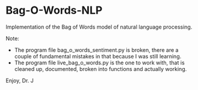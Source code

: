 # Bag-O-Words-NLP

Implementation of the Bag of Words model of natural language processing.

Note:
  * The program file bag_o_words_sentiment.py is broken, there are a couple of fundamental mistakes in that because I was still learning.
  * The program file live_bag_o_words.py is the one to work with, that is cleaned up, documented, broken into functions and actually working.

Enjoy,
Dr. J
